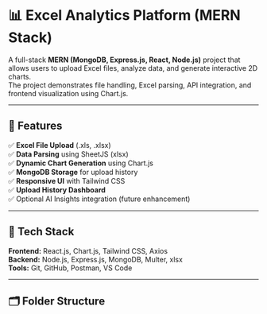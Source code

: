 # 📊 Excel Analytics Platform (MERN Stack)

A full-stack **MERN (MongoDB, Express.js, React, Node.js)** project that allows users to upload Excel files, analyze data, and generate interactive 2D charts.  
The project demonstrates file handling, Excel parsing, API integration, and frontend visualization using Chart.js.

---

## 🚀 Features

✅ **Excel File Upload** (.xls, .xlsx)  
✅ **Data Parsing** using SheetJS (xlsx)  
✅ **Dynamic Chart Generation** using Chart.js  
✅ **MongoDB Storage** for upload history  
✅ **Responsive UI** with Tailwind CSS  
✅ **Upload History Dashboard**  
✅ Optional AI Insights integration (future enhancement)

---

## 🧠 Tech Stack

**Frontend:** React.js, Chart.js, Tailwind CSS, Axios  
**Backend:** Node.js, Express.js, MongoDB, Multer, xlsx  
**Tools:** Git, GitHub, Postman, VS Code  

---

## 🗂️ Folder Structure
